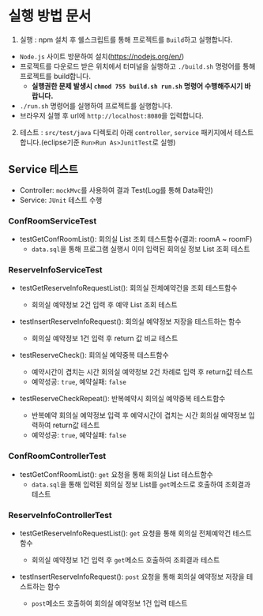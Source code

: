 # 실행 방법 문서

1) 실행 : npm 설치 후 쉘스크립트를 통해 프로젝트를 `Build`하고 실행합니다.
- `Node.js` 사이트 방문하여 설치(https://nodejs.org/en/)
- 프로젝트를 다운로드 받은 위치에서 터미널을 실행하고 `./build.sh` 명령어를 통해 프로젝트를 build합니다.
  - **실행권한 문제 발생시 `chmod 755 build.sh run.sh` 명령어 수행해주시기 바랍니다.**
- `./run.sh` 명령어를 실행하여 프로젝트를 실행합니다.
- 브라우저 실행 후 url에 `http://localhost:8080`을 입력합니다.

2) 테스트 : `src/test/java` 디렉토리 아래 `controller`, `service` 패키지에서 테스트합니다.(eclipse기준 `Run>Run As>JunitTest`로 실행)

## Service 테스트
- Controller: `mockMvc`를 사용하여 결과 Test(Log를 통해 Data확인)
- Service: `JUnit` 테스트 수행

### ConfRoomServiceTest
- testGetConfRoomList(): 회의실 List 조회 테스트함수(결과: roomA ~ roomF)
  - `data.sql`을 통해 프로그램 실행시 이미 입력된 회의실 정보 List 조회 테스트

### ReserveInfoServiceTest
- testGetReserveInfoRequestList(): 회의실 전체예약건을 조회 테스트함수
  - 회의실 예약정보 2건 입력 후 예약 List 조회 테스트
  
- testInsertReserveInfoRequest(): 회의실 예약정보 저장을 테스트하는 함수
  - 회의실 예약정보 1건 입력 후 return 값 비교 테스트
  
- testReserveCheck(): 회의실 예약중복 테스트함수
  - 예약시간이 겹치는 시간 회의실 예약정보 2건 차례로 입력 후 return값 테스트
  - 예약성공: `true`, 예약실패: `false`
  
- testReserveCheckRepeat(): 반복예약시 회의실 예약중복 테스트함수
  - 반복예약 회의실 예약정보 입력 후 예약시간이 겹치는 시간 회의실 예약정보 입력하여 return값 테스트
  - 예약성공: `true`, 예약실패: `false`

### ConfRoomControllerTest
- testGetConfRoomList(): `get` 요청을 통해 회의실 List 테스트함수
  - `data.sql`을 통해 입력된 회의실 정보 List를 `get`메소드로 호출하여 조회결과 테스트
  
### ReserveInfoControllerTest
- testGetReserveInfoRequestList(): `get` 요청을 통해 회의실 전체예약건 테스트함수
  - 회의실 예약정보 1건 입력 후 `get`메소드 호출하여 조회결과 테스트
  
- testInsertReserveInfoRequest(): `post` 요청을 통해 회의실 예약정보 저장을 테스트하는 함수
  - `post`메소드 호출하여 회의실 예약정보 1건 입력 테스트
